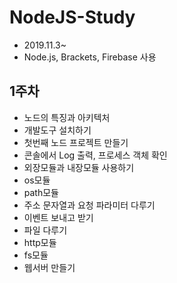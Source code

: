# NodeJS-Study
- 2019.11.3~
- Node.js, Brackets, Firebase 사용


## 1주차
- 노드의 특징과 아키텍처
- 개발도구 설치하기
- 첫번째 노드 프로젝트 만들기
- 콘솔에서 Log 출력, 프로세스 객체 확인
- 외장모듈과 내장모듈 사용하기
- os모듈
- path모듈
- 주소 문자열과 요청 파라미터 다루기
- 이벤트 보내고 받기
- 파일 다루기
- http모듈
- fs모듈
- 웹서버 만들기